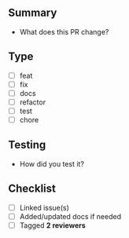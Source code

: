 ## Summary
- What does this PR change?

## Type
- [ ] feat
- [ ] fix
- [ ] docs
- [ ] refactor
- [ ] test
- [ ] chore

## Testing
- How did you test it?

## Checklist
- [ ] Linked issue(s)
- [ ] Added/updated docs if needed
- [ ] Tagged **2 reviewers**
